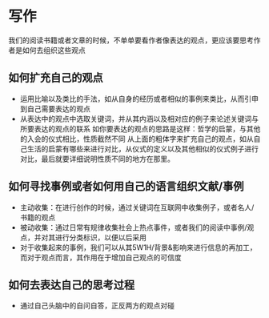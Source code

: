 # 写作

我们的阅读书籍或者文章的时候，不单单要看作者像表达的观点，更应该要思考作者是如何去组织这些观点

## 如何扩充自己的观点
* 运用比喻以及类比的手法，如从自身的经历或者相似的事例来类比，从而引申到自己需要表达的观点
* 从表达中的观点中选取关键词，并从其内涵以及相对应的例子来论述关键词与所要表达的观点的联系
  如你要表达的观点的思路是这样：哲学的启蒙，与其他的入会的仪式相比，性质截然不同
  从上面的粗体字来扩充自己的观点，如从自己生活的启蒙有哪些来进行对比，从仪式的定义以及其他相似的仪式例子进行对比，最后就要详细说明性质不同的地方在那里。

## 如何寻找事例或者如何用自己的语言组织文献/事例

- 主动收集：在进行创作的时候，通过关键词在互联网中收集例子，或者名人/书籍的观点
- 被动收集：通过日常有规律收集社会上热点事件，或者我们的阅读中事例/观点，并对其进行分类标识，以便以后采用
- 对于收集起来的事例，我们可以从其5W1H/背景&影响来进行信息的再加工，而对于观点而言，其作用在于增加自己观点的可信度

## 如何去表达自己的思考过程

- 通过自己头脑中的自问自答，正反两方的观点对碰
